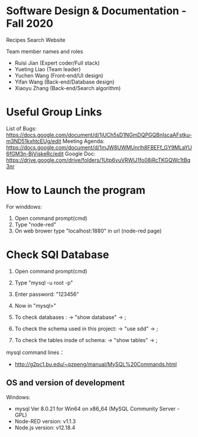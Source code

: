 # Software Design & Documentation - Fall 2020

Recipes Search Website

Team member names and roles 
- Ruisi Jian (Expert coder/Full stack) 
- Yueting Liao (Team leader) 
- Yuchen Wang (Front-end/UI design) 
- Yifan Wang (Back-end/Database design)
- Xiaoyu Zhang (Back-end/Search algorithm)

# Useful Group Links
List of Bugs: https://docs.google.com/document/d/1jUCh5sD1NGmDQPGQBnIscaAFstku-m3ND51kxhtcEUg/edit
Meeting Agenda: https://docs.google.com/document/d/1mJW8UWMUnrlh8FBEFf_GY9MLaYU6fGM3n-BjViskeRc/edit
Google Doc: https://drive.google.com/drive/folders/1Utp6vuVRWlJ1fo08iRcTKGQWc1tBq3nr

# How to Launch the program

For winddows:
1. Open command prompt(cmd) 
2. Type "node-red"
3. On web brower type "localhost:1880" in url (node-red page)

# Check SQl Database
1. Open command prompt(cmd) 
2. Type "mysql -u root -p"
3. Enter password: "123456"

4. Now in "mysql>"
5. To check databases :
	-> "show database"
	-> ;
6. To check the schema used in this project:
	-> "use sdd"
	-> ;
7. To check the tables insde of schema:
	-> "show tables"
	-> ;


mysql command lines：
- http://g2pc1.bu.edu/~qzpeng/manual/MySQL%20Commands.html



## OS and version of development

Windows:
- mysql  Ver 8.0.21 for Win64 on x86_64 (MySQL Community Server - GPL)
- Node-RED version: v1.1.3
- Node.js  version: v12.18.4
